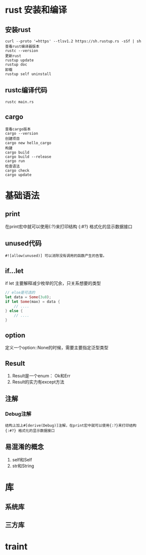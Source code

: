 # rust 安装和编译
## 安装rust
```code
curl --proto '=https' --tlsv1.2 https://sh.rustup.rs -sSf | sh
查看rust编译器版本
rustc --version
更新rust
rustup update
rustup doc
卸载
rustup self uninstall
```
## rustc编译代码
```code
rustc main.rs
```
## cargo 
```code
查看cargo版本
cargo --version
创建项目
cargo new hello_cargo
构建
cargo build
cargo build --release
cargo run
检查语法
cargo check
cargo update
```

# 基础语法
## print
在print宏中就可以使用{:?}来打印结构
{:#?} 格式化的显示数据接口

## unused代码
```
#![allow(unused)] 可以消除没有调用的函数产生的告警。
```
## if...let
if let 主要解释减少枚举的冗余，只关系想要的类型
```rust
// else是可选的
let data = Some(3u8);
if let Some(max) = data {
    // ....
} else {
    // ....
}
```

## option
定义一个option::None的时候，需要主要指定泛型类型

## Result
1. Result是一个enum： Ok和Err
2. Result的实力有except方法

## 注解
### Debug注解
```
结构上加上#[derive(Debug)]注解，在print宏中就可以使用{:?}来打印结构
{:#?} 格式化的显示数据接口
```


## 易混淆的概念
1. self和Self
2. str和String

# 库
## 系统库
## 三方库


# traint

# 
